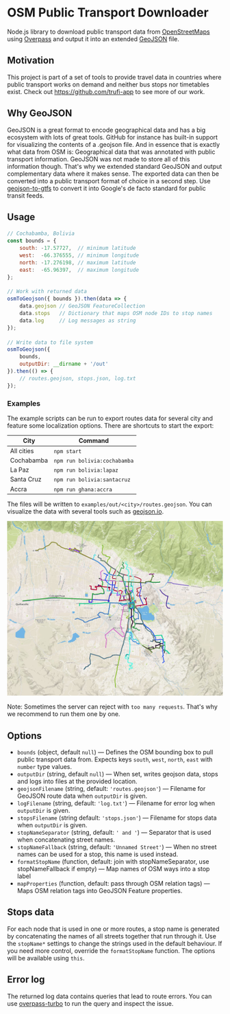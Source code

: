 # OSM Public Transport Downloader
Node.js library to download public transport data from [OpenStreetMaps](https://www.openstreetmap.org/#layers=T) using [Overpass](https://wiki.openstreetmap.org/wiki/Overpass_API) and output it into an extended [GeoJSON](http://geojson.org) file.

## Motivation
This project is part of a set of tools to provide travel data in countries where public transport works on demand and neither bus stops nor timetables exist. Check out https://github.com/trufi-app to see more of our work.

## Why GeoJSON
GeoJSON is a great format to encode geographical data and has a big ecosystem with lots of great tools. GitHub for instance has built-in support for visualizing the contents of a .geojson file. And in essence that is exactly what data from OSM is: Geographical data that was annotated with public transport information. GeoJSON was not made to store all of this information though. That's why we extended standard GeoJSON and output complementary data where it makes sense. The exported data can then be converted into a public transport format of choice in a second step. Use [geojson-to-gtfs](https://github.com/trufi-app/geojson-to-gtfs) to convert it into Google's de facto standard for public transit feeds.

## Usage
```js
// Cochabamba, Bolivia
const bounds = {
    south: -17.57727,  // minimum latitude
    west:  -66.376555, // minimum longitude
    north: -17.276198, // maximum latitude
    east:  -65.96397,  // maximum longitude
};

// Work with returned data
osmToGeojson({ bounds }).then(data => {
    data.geojson // GeoJSON FeatureCollection
    data.stops   // Dictionary that maps OSM node IDs to stop names
    data.log     // Log messages as string
});

// Write data to file system
osmToGeojson({
    bounds,
    outputDir: __dirname + '/out'
}).then(() => {
    // routes.geojson, stops.json, log.txt
});
```

### Examples

The example scripts can be run to export routes data for several city and feature some localization options. There are shortcuts to start the export:

| City | Command |
| ---- | ------- |
| All cities | `npm start` |
| Cochabamba | `npm run bolivia:cochabamba` |
| La Paz | `npm run bolivia:lapaz` |
| Santa Cruz | `npm run bolivia:santacruz` |
| Accra | `npm run ghana:accra` |

The files will be written to `examples/out/<city>/routes.geojson`. You can visualize the data with several tools such as [geojson.io](http://geojson.io/).

![example](/img/routes_geojson_cochabamba.jpg)

Note: Sometimes the server can reject with `too many requests`. That's why we recommend to run them one by one.

## Options
* `bounds` (object, default `null`) — Defines the OSM bounding box to pull public transport data from. Expects keys `south`, `west`, `north`, `east` with `number` type values.
* `outputDir` (string, default `null`) — When set, writes geojson data, stops and logs into files at the provided location.
* `geojsonFilename` (string, default: `'routes.geojson'`) — Filename for GeoJSON route data when `outputDir` is given.
* `logFilename` (string, default: `'log.txt'`) — Filename for error log when `outputDir` is given.
* `stopsFilename` (string default: `'stops.json'`) — Filename for stops data when `outputDir` is given.
* `stopNameSeparator` (string, default: `' and '`) — Separator that is used when concatenating street names.
* `stopNameFallback` (string, default: `'Unnamed Street'`) — When no street names can be used for a stop, this name is used instead.
* `formatStopName` (function, default: join with stopNameSeparator, use stopNameFallback if empty) — Map names of OSM ways into a stop label
* `mapProperties` (function, default: pass through OSM relation tags) — Maps OSM relation tags into GeoJSON Feature properties.

## Stops data
For each node that is used in one or more routes, a stop name is generated by concatenating the names of all streets together that run through it. Use the `stopName*` settings to change the strings used in the default behaviour. If you need more control, override the `formatStopName` function. The options will be available using `this`.

## Error log
The returned log data contains queries that lead to route errors. You can use [overpass-turbo](http://overpass-turbo.eu/) to run the query and inspect the issue.